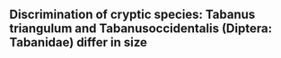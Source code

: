 ## Discrimination of cryptic species: Tabanus triangulum and Tabanusoccidentalis (Diptera: Tabanidae) differ in size 
